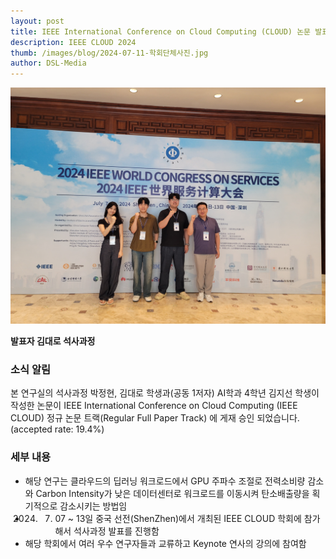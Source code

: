 ```yaml
---
layout: post 
title: IEEE International Conference on Cloud Computing (CLOUD) 논문 발표
description: IEEE CLOUD 2024 
thumb: /images/blog/2024-07-11-학회단체사진.jpg
author: DSL-Media
---
```

![CLOUD](/images/blog/2024-07-11-학회단체사진.jpg)  

**발표자 김대로 석사과정**

### 소식 알림

본 연구실의 석사과정 박정현, 김대로 학생과(공동 1저자) AI학과 4학년 김지선 학생이 작성한 논문이 IEEE International Conference on Cloud Computing (IEEE CLOUD) 정규 논문 트랙(Regular Full Paper Track) 에 게재 승인 되었습니다.  (accepted rate: 19.4%)


### 세부 내용

- 해당 연구는 클라우드의 딥러닝 워크로드에서 GPU 주파수 조절로 전력소비량 감소와 Carbon Intensity가 낮은 데이터센터로 워크로드를 이동시켜 탄소배출량을 획기적으로 감소시키는 방법임
- 2024. 07. 07 ~ 13일 중국 선전(ShenZhen)에서 개최된 IEEE CLOUD 학회에 참가해서 석사과정 발표를 진행함
- 해당 학회에서 여러 우수 연구자들과 교류하고 Keynote 연사의 강의에 참여함

